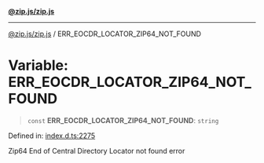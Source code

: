 [**@zip.js/zip.js**](../README.md)

***

[@zip.js/zip.js](../globals.md) / ERR\_EOCDR\_LOCATOR\_ZIP64\_NOT\_FOUND

# Variable: ERR\_EOCDR\_LOCATOR\_ZIP64\_NOT\_FOUND

> `const` **ERR\_EOCDR\_LOCATOR\_ZIP64\_NOT\_FOUND**: `string`

Defined in: [index.d.ts:2275](https://github.com/gildas-lormeau/zip.js/blob/a8683b5808f1a1fcac8b2988f79c4fbbc6b3e88f/index.d.ts#L2275)

Zip64 End of Central Directory Locator not found error
